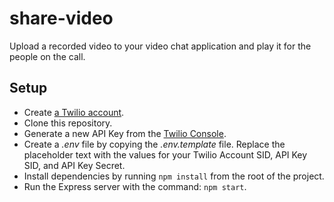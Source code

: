 # share-video

Upload a recorded video to your video chat application and play it for the people on the call.

## Setup

- Create [a Twilio account](https://www.twilio.com/referral/D4tqHM).
- Clone this repository.
- Generate a new API Key from the [Twilio Console](https://www.twilio.com/console/project/api-keys).
- Create a _.env_ file by copying the _.env.template_ file. Replace the placeholder text with the values for your Twilio Account SID, API Key SID, and API Key Secret.
- Install dependencies by running `npm install` from the root of the project.
- Run the Express server with the command: `npm start`.
